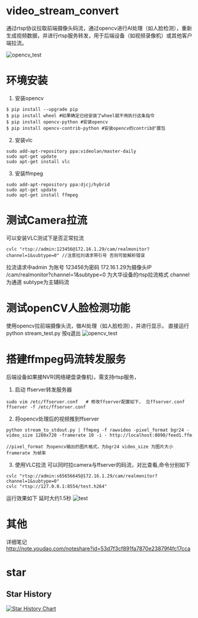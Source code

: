 # video_stream_convert

通过rtsp协议拉取前端摄像头码流，通过opencv进行AI处理（如人脸检测），重新生成视频数据，并进行rtsp服务转发，用于后端设备（如视频录像机）或其他客户端拉流。

![opencv_test](./imgs/1.png)

# 环境安装
1. 安装opencv
```
$ pip install --upgrade pip 
$ pip install wheel #如果确定已经安装了wheel就不用执行这条指令
$ pip install opencv-python #安装opencv 
$ pip install opencv-contrib-python #安装opencv的contrib扩展包
```

2. 安装vlc
```
sudo add-apt-repository ppa:videolan/master-daily 
sudo apt-get update 
sudo apt-get install vlc
```

3. 安装ffmpeg
```
sudo add-apt-repository ppa:djcj/hybrid
sudo apt-get update
sudo apt-get install ffmpeg
```

# 测试Camera拉流
可以安装VLC测试下是否正常拉流
```
cvlc "rtsp://admin:123456@172.16.1.29/cam/realmonitor?channel=1&subtype=0" //注意拉刘请求带引号 否则可能解析错误
```
拉流请求中admin 为账号 123456为密码 172.16.1.29为摄像头IP   
/cam/realmonitor?channel=1&subtype=0 为大华设备的rtsp拉流格式 channel为通道 subtype为主辅码流


# 测试openCV人脸检测功能
使用opencv拉前端摄像头流，做AI处理（如人脸检测），并进行显示，
直接运行python stream_test.py  按q退出
![opencv_test](./imgs/4.png)


# 搭建ffmpeg码流转发服务
后端设备如果接NVR(网络硬盘录像机)，需支持rtsp服务，
1. 启动 ffserver转发服务器
```
sudo vim /etc/ffserver.conf   # 修改ffserver配置如下， 见ffserver.conf
ffserver -f /etc/ffserver.conf
```

2. 将opencv处理后的视频推到ffserver
```
python stream_to_stdout.py | ffmpeg -f rawvideo -pixel_format bgr24 -video_size 1280x720 -framerate 10 -i - http://localhost:8090/feed1.ffm

//pixel_format 为opencv输出的图片格式，为bgr24 video_size 为图片大小 framerate 为帧率
```

3. 使用VLC拉流
可以同时拉camera与ffserver的码流，对比查看,命令分别如下
```
cvlc "rtsp://admin:s65656645@172.16.1.29/cam/realmonitor?channel=1&subtype=0"
cvlc "rtsp://127.0.0.1:8554/test.h264"
```
运行效果如下 延时大约1.5秒
![test](./imgs/5.png)


# 其他

详细笔记  
http://note.youdao.com/noteshare?id=53d7f3cf891fa7870e23879f4fc17cca

# star

## Star History
[![Star History Chart](https://api.star-history.com/svg?repos=yywbxgl/rtsp_opencv_demo&type=Date)](https://star-history.com/#yywbxgl/rtsp_opencv_demo&Date)
